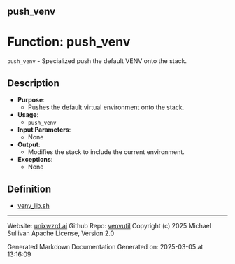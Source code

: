 ## push_venv
# Function: push_venv
`push_venv` - Specialized push the default VENV onto the stack.
## Description
- **Purpose**: 
  - Pushes the default virtual environment onto the stack.
- **Usage**: 
  - `push_venv`
- **Input Parameters**: 
  - None
- **Output**: 
  - Modifies the stack to include the current environment.
- **Exceptions**: 
  - None

## Definition 

* [venv_lib.sh](../venv_lib_sh.md)
---

Website: [unixwzrd.ai](https://unixwzrd.ai)
Github Repo: [venvutil](https://github.com/unixwzrd/venvutil)
Copyright (c) 2025 Michael Sullivan
Apache License, Version 2.0

Generated Markdown Documentation
Generated on: 2025-03-05 at 13:16:09
